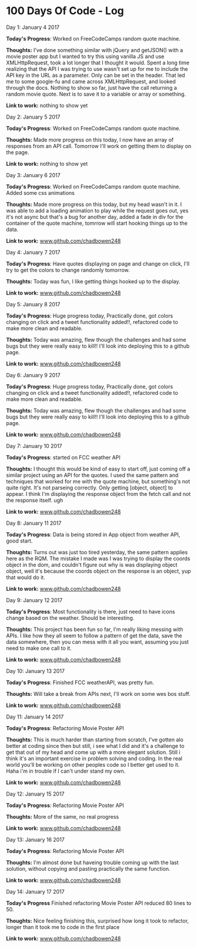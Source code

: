 # 100 Days Of Code - Log

 Day 1: January 4 2017

**Today's Progress**: Worked on FreeCodeCamps random quote machine.

**Thoughts:** I've done something similar with jQuery and getJSON() with a movie poster app but I wanted to try this using vanilla JS and use XMLHttpRequest, took a lot longer that I thought it would. Spent a long time realizing that the API I was trying to use wasn't set up for me to include the API key in the URL as a parameter. Only can be set in the header. That led me to some google-fu and came across XMLHttpRequest, and looked through the docs. Nothing to show so far, just have the call returning a random movie quote. Next is to save it to a variable or array or something.

**Link to work:** nothing to show yet

 Day 2: January 5 2017

**Today's Progress**: Worked on FreeCodeCamps random quote machine.

**Thoughts:** Made more progress on this today, I now have an array of responses from an API call. Tomorrow I'll work on getting them to display on the page.

**Link to work:** nothing to show yet

 Day 3: January 6 2017

**Today's Progress**: Worked on FreeCodeCamps random quote machine. Added some css animations

**Thoughts:** Made more progress on this today, but my head wasn't in it. I was able to add a loading animation to play while the request goes out, yes it's not async but that's a bug for another day,
added a fade in div for the container of the quote machine, tomrrow will start hooking things up to the data.

**Link to work:** www.github.com/chadbowen248

 Day 4: January 7 2017

**Today's Progress**: Have quotes displaying on page and change on click, I'll try to get the colors to change randomly tomorrow.

**Thoughts:** Today was fun, I like getting things hooked up to the display.

**Link to work:** www.github.com/chadbowen248

 Day 5: January 8 2017

**Today's Progress**: Huge progress today, Practically done, got colors changing on click and a tweet functionality added!!, refactored code to make more clean and readable.

**Thoughts:** Today was amazing, flew though the challenges and had some bugs but they were really easy to kill!!
I'll look into deploying this to a github page.

**Link to work:** www.github.com/chadbowen248

 Day 6: January 9 2017

**Today's Progress**: Huge progress today, Practically done, got colors changing on click and a tweet functionality added!!, refactored code to make more clean and readable.

**Thoughts:** Today was amazing, flew though the challenges and had some bugs but they were really easy to kill!!
I'll look into deploying this to a github page.

**Link to work:** www.github.com/chadbowen248

 Day 7: January 10  2017

**Today's Progress**: started on FCC weather API

**Thoughts:** I thought this would be kind of easy to start off, just coming off a similar project using an API for the quotes. I used the same pattern and techniques that worked for me with the quote machine, but something's not quite right. It's not parseing correctly. Only getting [object, object] to appear. I think I'm displaying the response object from the fetch call and not the response itself. ugh

**Link to work:** www.github.com/chadbowen248

 Day 8: January 11 2017

**Today's Progress**: Data is being stored in App object from weather API, good start.

**Thoughts:** Turns out was just too tired yesterday, the same pattern applies here as the RQM. The mistake I made was I was trying to display the coords object in the dom, and couldn't figure out why is was displaying object object, well it's because the coords object on the response is an object, yup that would do it. 

**Link to work:** www.github.com/chadbowen248


 Day 9: January 12 2017

**Today's Progress**: Most functionality is there, just need to have icons change based on the weather. Should be interesting. 

**Thoughts:** This project has been fun so far, I'm really liking messing with APIs. I like how they all seem to follow a pattern of get the data, save the data somewhere, then you can mess with it all you want, assuming you just need to make one call to it. 

**Link to work:** www.github.com/chadbowen248


 Day 10: January 13 2017

**Today's Progress**: Finished FCC weatherAPI, was pretty fun.

**Thoughts:** Will take a break from APIs next, I'll work on some wes bos stuff.

**Link to work:** www.github.com/chadbowen248


 Day 11: January 14 2017

**Today's Progress**: Refactoring Movie Poster API

**Thoughts:** This is much harder than starting from scratch, I've gotten alo better at coding since then but still, i see what I did and it's a challenge to get that out of my head and come up with a more elegant solution. Still i think it's an important exercise in problem solving and coding. In the real world you'll be working on other peoples code so I better get used to it. Haha i'm in trouble if I can't under stand my own. 

**Link to work:** www.github.com/chadbowen248


 Day 12: January 15 2017

**Today's Progress**: Refactoring Movie Poster API

**Thoughts:** More of the same, no real progress

**Link to work:** www.github.com/chadbowen248


 Day 13: January 16 2017

**Today's Progress**: Refactoring Movie Poster API

**Thoughts:** I'm almost done but haveing trouble coming up with the last solution, without copying and pasting practically the same function.

**Link to work:** www.github.com/chadbowen248


 Day 14: January 17 2017

**Today's Progress** Finished refactoring Movie Poster API reduced 80 lines to 50.

**Thoughts:** Nice feeling finishing this, surprised how long it took to refactor, longer than it took me to code in the first place

**Link to work:** www.github.com/chadbowen248

